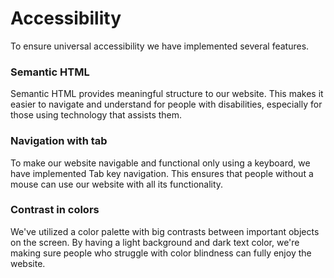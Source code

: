 # Accessibility

To ensure universal accessibility we have implemented several features.

### Semantic HTML
Semantic HTML provides meaningful structure to our website. This makes it easier to navigate and understand for people with disabilities, especially for those using technology that assists them.

### Navigation with tab
To make our website navigable and functional only using a keyboard, we have implemented Tab key navigation. This ensures that people without a mouse can use our website with all its functionality.

### Contrast in colors
We've utilized a color palette with big contrasts between important objects on the screen. By having a light background and dark text color, we're making sure people who struggle with color blindness can fully enjoy the website.